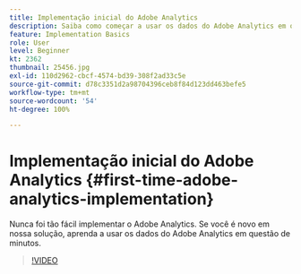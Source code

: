 ```yaml
---
title: Implementação inicial do Adobe Analytics
description: Saiba como começar a usar os dados do Adobe Analytics em questão de minutos.
feature: Implementation Basics
role: User
level: Beginner
kt: 2362
thumbnail: 25456.jpg
exl-id: 110d2962-cbcf-4574-bd39-308f2ad33c5e
source-git-commit: d78c3351d2a98704396ceb8f84d123dd463befe5
workflow-type: tm+mt
source-wordcount: '54'
ht-degree: 100%

---
```


# Implementação inicial do Adobe Analytics {#first-time-adobe-analytics-implementation}

Nunca foi tão fácil implementar o Adobe Analytics. Se você é novo em nossa solução, aprenda a usar os dados do Adobe Analytics em questão de minutos.

>[!VIDEO](https://video.tv.adobe.com/v/25456/?quality=12)